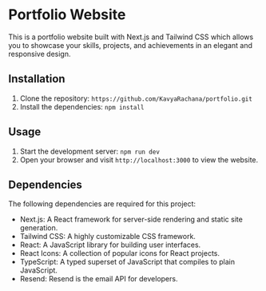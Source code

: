 # Portfolio Website

This is a portfolio website built with Next.js and Tailwind CSS which allows you to showcase your skills, projects, and achievements in an elegant and responsive design.

## Installation

1. Clone the repository: `https://github.com/KavyaRachana/portfolio.git`
2. Install the dependencies: `npm install`

## Usage

1. Start the development server: `npm run dev`
2. Open your browser and visit `http://localhost:3000` to view the website.

## Dependencies

The following dependencies are required for this project:

- Next.js: A React framework for server-side rendering and static site generation.
- Tailwind CSS: A highly customizable CSS framework.
- React: A JavaScript library for building user interfaces.
- React Icons: A collection of popular icons for React projects.
- TypeScript: A typed superset of JavaScript that compiles to plain JavaScript.
- Resend: Resend is the email API for developers.



